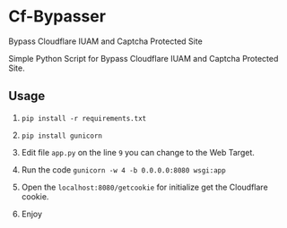 # Cf-Bypasser
Bypass Cloudflare IUAM and Captcha Protected Site

Simple Python Script for Bypass Cloudflare IUAM and Captcha Protected Site.


## Usage 

1. `pip install -r requirements.txt`

2. `pip install gunicorn`

3. Edit file `app.py` on the line `9` you can change to the Web Target.

4. Run the code `gunicorn -w 4 -b 0.0.0.0:8080 wsgi:app`

5. Open the `localhost:8080/getcookie` for initialize get the Cloudflare cookie.

6. Enjoy

